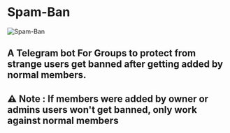 # Spam-Ban

![Spam-Ban](https://telegra.ph/file/229ddde4bb54e32321a46.jpg)


## A Telegram bot For Groups to protect from strange users get banned after getting added by normal members.

## ⚠️ Note : If members were added by owner or admins users won't get banned, only work against normal members
